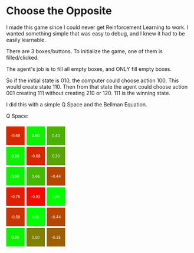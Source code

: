 # Choose the Opposite

I made this game since I could never get Reinforcement Learning to work. I wanted something simple that was easy to debug, and I knew it had to be easily learnable.

There are 3 boxes/buttons. To initialize the game, one of them is filled/clicked.

The agent's job is to fill all empty boxes, and ONLY fill empty boxes.

So if the initial state is 010, the computer could choose action 100. This would create state 110. Then from that state the agent could choose action 001 creating 111 without creating 210 or 120. 111 is the winning state.

I did this with a simple Q Space and the Bellman Equation.

Q Space:

<div id="q-space" style="display: grid; gap: 5px; margin-top: 20px; grid-template-columns: repeat(3, 50px);">
  <div class="q-cell" style="width: 50px; height: 50px; display: flex; align-items: center; justify-content: center; font-size: 10px; color: white; background-color: rgb(214, 40, 0);">-0.68</div>
  <div class="q-cell" style="width: 50px; height: 50px; display: flex; align-items: center; justify-content: center; font-size: 10px; color: white; background-color: rgb(12, 242, 0);">0.90</div>
  <div class="q-cell" style="width: 50px; height: 50px; display: flex; align-items: center; justify-content: center; font-size: 10px; color: white; background-color: rgb(76, 178, 0);">0.40</div>
  <div class="q-cell" style="width: 50px; height: 50px; display: flex; align-items: center; justify-content: center; font-size: 10px; color: white; background-color: rgb(12, 242, 0);">0.90</div>
  <div class="q-cell" style="width: 50px; height: 50px; display: flex; align-items: center; justify-content: center; font-size: 10px; color: white; background-color: rgb(214, 40, 0);">-0.68</div>
  <div class="q-cell" style="width: 50px; height: 50px; display: flex; align-items: center; justify-content: center; font-size: 10px; color: white; background-color: rgb(89, 165, 0);">0.30</div>
  <div class="q-cell" style="width: 50px; height: 50px; display: flex; align-items: center; justify-content: center; font-size: 10px; color: white; background-color: rgb(12, 242, 0);">0.90</div>
  <div class="q-cell" style="width: 50px; height: 50px; display: flex; align-items: center; justify-content: center; font-size: 10px; color: white; background-color: rgb(69, 185, 0);">0.46</div>
  <div class="q-cell" style="width: 50px; height: 50px; display: flex; align-items: center; justify-content: center; font-size: 10px; color: white; background-color: rgb(183, 71, 0);">-0.44</div>
  <div class="q-cell" style="width: 50px; height: 50px; display: flex; align-items: center; justify-content: center; font-size: 10px; color: white; background-color: rgb(224, 30, 0);">-0.76</div>
  <div class="q-cell" style="width: 50px; height: 50px; display: flex; align-items: center; justify-content: center; font-size: 10px; color: white; background-color: rgb(245, 9, 0);">-0.92</div>
  <div class="q-cell" style="width: 50px; height: 50px; display: flex; align-items: center; justify-content: center; font-size: 10px; color: white; background-color: rgb(0, 254, 0);">1.00</div>
  <div class="q-cell" style="width: 50px; height: 50px; display: flex; align-items: center; justify-content: center; font-size: 10px; color: white; background-color: rgb(201, 53, 0);">-0.58</div>
  <div class="q-cell" style="width: 50px; height: 50px; display: flex; align-items: center; justify-content: center; font-size: 10px; color: white; background-color: rgb(0, 254, 0);">1.00</div>
  <div class="q-cell" style="width: 50px; height: 50px; display: flex; align-items: center; justify-content: center; font-size: 10px; color: white; background-color: rgb(183, 71, 0);">-0.44</div>
  <div class="q-cell" style="width: 50px; height: 50px; display: flex; align-items: center; justify-content: center; font-size: 10px; color: white; background-color: rgb(12, 242, 0);">0.90</div>
  <div class="q-cell" style="width: 50px; height: 50px; display: flex; align-items: center; justify-content: center; font-size: 10px; color: white; background-color: rgb(127, 127, 0);">0.00</div>
  <div class="q-cell" style="width: 50px; height: 50px; display: flex; align-items: center; justify-content: center; font-size: 10px; color: white; background-color: rgb(159, 95, 0);">-0.25</div>
</div>

